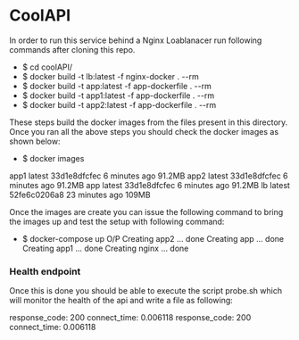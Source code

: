 # CoolAPI

In order to run this service behind a Nginx Loablanacer run following commands after cloning this repo.

  - $ cd coolAPI/
  - $ docker build -t lb:latest -f nginx-docker . --rm
  - $ docker build -t app:latest -f app-dockerfile . --rm
  - $ docker build -t app1:latest -f app-dockerfile . --rm
  - $ docker build -t app2:latest -f app-dockerfile . --rm

These steps build the docker images from the files present in this directory.
Once you ran all the above steps you should check the docker images as shown below:
  - $ docker images

  app1                latest              33d1e8dfcfec        6 minutes ago       91.2MB
  app2                latest              33d1e8dfcfec        6 minutes ago       91.2MB
  app                 latest              33d1e8dfcfec        6 minutes ago       91.2MB
  lb                  latest              52fe6c0206a8        23 minutes ago      109MB

Once the images are create you can issue the following command to bring the images up and test the setup with following command:

 - $ docker-compose up
  O/P
  Creating app2  ... done
  Creating app   ... done
  Creating app1  ... done
  Creating nginx ... done

### Health endpoint
Once this is done you should be able to execute the script probe.sh which will monitor the health of the api and write a file as following:

response_code: 200 connect_time: 0.006118
response_code: 200 connect_time: 0.006118

